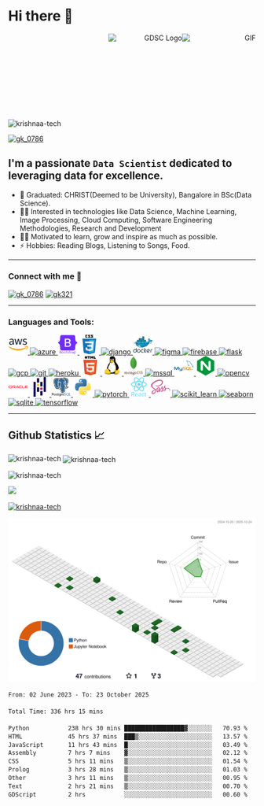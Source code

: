 # Hi there 👋

<div style="display: flex; justify-content: flex-end;text-align: right;">
  <img style="margin-left: auto;" src="/download.png" width="150" height="150" alt="GDSC Logo"> 
  <img alt="GIF" height="160px" src="https://media.giphy.com/media/du3J3cXyzhj75IOgvA/giphy.gif" width="150" height="150" />
</div>

<p align="left"> <img src="https://komarev.com/ghpvc/?username=krishnaa-tech&label=Profile%20views&color=0e75b6&style=flat" alt="krishnaa-tech" /> </p>
<p align="left"> <a href="https://twitter.com/gk_0786" target="blank"><img src="https://img.shields.io/twitter/follow/gk_0786?logo=twitter&style=for-the-badge" alt="gk_0786" /></a> </p>

## I'm a passionate ```Data Scientist``` dedicated to leveraging data for excellence.

- 🏢 Graduated: CHRIST(Deemed to be University), Bangalore in BSc(Data Science). 
- 👨‍💻 Interested in technologies like  Data Science, Machine Learning, Image Processing, Cloud Computing, Software Engineering Methodologies, Research and Development
- 💪🏼 Motivated to learn, grow and inspire as much as possible.
- ⚡ Hobbies: Reading Blogs, Listening to Songs, Food.
  
---
### Connect with me 📝
<p align="left">
<a href="https://twitter.com/gk_0786" target="blank"><img align="center" src="https://raw.githubusercontent.com/rahuldkjain/github-profile-readme-generator/master/src/images/icons/Social/twitter.svg" alt="gk_0786" height="30" width="40" /></a>
<a href="https://linkedin.com/in/gk321" target="blank"><img align="center" src="https://raw.githubusercontent.com/rahuldkjain/github-profile-readme-generator/master/src/images/icons/Social/linked-in-alt.svg" alt="gk321" height="30" width="40" /></a>
</p>


---
<h3 align="left">Languages and Tools:</h3>
<p align="left"> <a href="https://aws.amazon.com" target="_blank" rel="noreferrer"> <img src="https://raw.githubusercontent.com/devicons/devicon/master/icons/amazonwebservices/amazonwebservices-original-wordmark.svg" alt="aws" width="40" height="40"/> </a> <a href="https://azure.microsoft.com/en-in/" target="_blank" rel="noreferrer"> <img src="https://www.vectorlogo.zone/logos/microsoft_azure/microsoft_azure-icon.svg" alt="azure" width="40" height="40"/> </a> <a href="https://getbootstrap.com" target="_blank" rel="noreferrer"> <img src="https://raw.githubusercontent.com/devicons/devicon/master/icons/bootstrap/bootstrap-plain-wordmark.svg" alt="bootstrap" width="40" height="40"/> </a> <a href="https://www.w3schools.com/css/" target="_blank" rel="noreferrer"> <img src="https://raw.githubusercontent.com/devicons/devicon/master/icons/css3/css3-original-wordmark.svg" alt="css3" width="40" height="40"/> </a> <a href="https://www.djangoproject.com/" target="_blank" rel="noreferrer"> <img src="https://cdn.worldvectorlogo.com/logos/django.svg" alt="django" width="40" height="40"/> </a> <a href="https://www.docker.com/" target="_blank" rel="noreferrer"> <img src="https://raw.githubusercontent.com/devicons/devicon/master/icons/docker/docker-original-wordmark.svg" alt="docker" width="40" height="40"/> </a> <a href="https://www.figma.com/" target="_blank" rel="noreferrer"> <img src="https://www.vectorlogo.zone/logos/figma/figma-icon.svg" alt="figma" width="40" height="40"/> </a> <a href="https://firebase.google.com/" target="_blank" rel="noreferrer"> <img src="https://www.vectorlogo.zone/logos/firebase/firebase-icon.svg" alt="firebase" width="40" height="40"/> </a> <a href="https://flask.palletsprojects.com/" target="_blank" rel="noreferrer"> <img src="https://www.vectorlogo.zone/logos/pocoo_flask/pocoo_flask-icon.svg" alt="flask" width="40" height="40"/> </a> <a href="https://cloud.google.com" target="_blank" rel="noreferrer"> <img src="https://www.vectorlogo.zone/logos/google_cloud/google_cloud-icon.svg" alt="gcp" width="40" height="40"/> </a> <a href="https://git-scm.com/" target="_blank" rel="noreferrer"> <img src="https://www.vectorlogo.zone/logos/git-scm/git-scm-icon.svg" alt="git" width="40" height="40"/> </a> <a href="https://heroku.com" target="_blank" rel="noreferrer"> <img src="https://www.vectorlogo.zone/logos/heroku/heroku-icon.svg" alt="heroku" width="40" height="40"/> </a> <a href="https://www.w3.org/html/" target="_blank" rel="noreferrer"> <img src="https://raw.githubusercontent.com/devicons/devicon/master/icons/html5/html5-original-wordmark.svg" alt="html5" width="40" height="40"/> </a> <a href="https://www.linux.org/" target="_blank" rel="noreferrer"> <img src="https://raw.githubusercontent.com/devicons/devicon/master/icons/linux/linux-original.svg" alt="linux" width="40" height="40"/> </a> <a href="https://www.mongodb.com/" target="_blank" rel="noreferrer"> <img src="https://raw.githubusercontent.com/devicons/devicon/master/icons/mongodb/mongodb-original-wordmark.svg" alt="mongodb" width="40" height="40"/> </a> <a href="https://www.microsoft.com/en-us/sql-server" target="_blank" rel="noreferrer"> <img src="https://www.svgrepo.com/show/303229/microsoft-sql-server-logo.svg" alt="mssql" width="40" height="40"/> </a> <a href="https://www.mysql.com/" target="_blank" rel="noreferrer"> <img src="https://raw.githubusercontent.com/devicons/devicon/master/icons/mysql/mysql-original-wordmark.svg" alt="mysql" width="40" height="40"/> </a> <a href="https://www.nginx.com" target="_blank" rel="noreferrer"> <img src="https://raw.githubusercontent.com/devicons/devicon/master/icons/nginx/nginx-original.svg" alt="nginx" width="40" height="40"/> </a> <a href="https://opencv.org/" target="_blank" rel="noreferrer"> <img src="https://www.vectorlogo.zone/logos/opencv/opencv-icon.svg" alt="opencv" width="40" height="40"/> </a> <a href="https://www.oracle.com/" target="_blank" rel="noreferrer"> <img src="https://raw.githubusercontent.com/devicons/devicon/master/icons/oracle/oracle-original.svg" alt="oracle" width="40" height="40"/> </a> <a href="https://pandas.pydata.org/" target="_blank" rel="noreferrer"> <img src="https://raw.githubusercontent.com/devicons/devicon/2ae2a900d2f041da66e950e4d48052658d850630/icons/pandas/pandas-original.svg" alt="pandas" width="40" height="40"/> </a> <a href="https://www.postgresql.org" target="_blank" rel="noreferrer"> <img src="https://raw.githubusercontent.com/devicons/devicon/master/icons/postgresql/postgresql-original-wordmark.svg" alt="postgresql" width="40" height="40"/> </a> <a href="https://www.python.org" target="_blank" rel="noreferrer"> <img src="https://raw.githubusercontent.com/devicons/devicon/master/icons/python/python-original.svg" alt="python" width="40" height="40"/> </a> <a href="https://pytorch.org/" target="_blank" rel="noreferrer"> <img src="https://www.vectorlogo.zone/logos/pytorch/pytorch-icon.svg" alt="pytorch" width="40" height="40"/> </a> <a href="https://reactjs.org/" target="_blank" rel="noreferrer"> <img src="https://raw.githubusercontent.com/devicons/devicon/master/icons/react/react-original-wordmark.svg" alt="react" width="40" height="40"/> </a> <a href="https://sass-lang.com" target="_blank" rel="noreferrer"> <img src="https://raw.githubusercontent.com/devicons/devicon/master/icons/sass/sass-original.svg" alt="sass" width="40" height="40"/> </a> <a href="https://scikit-learn.org/" target="_blank" rel="noreferrer"> <img src="https://upload.wikimedia.org/wikipedia/commons/0/05/Scikit_learn_logo_small.svg" alt="scikit_learn" width="40" height="40"/> </a> <a href="https://seaborn.pydata.org/" target="_blank" rel="noreferrer"> <img src="https://seaborn.pydata.org/_images/logo-mark-lightbg.svg" alt="seaborn" width="40" height="40"/> </a> <a href="https://www.sqlite.org/" target="_blank" rel="noreferrer"> <img src="https://www.vectorlogo.zone/logos/sqlite/sqlite-icon.svg" alt="sqlite" width="40" height="40"/> </a> <a href="https://www.tensorflow.org" target="_blank" rel="noreferrer"> <img src="https://www.vectorlogo.zone/logos/tensorflow/tensorflow-icon.svg" alt="tensorflow" width="40" height="40"/> </a> </p>

---


<h2> Github Statistics 📈 </h2>

<p><img align="left" src="https://github-readme-stats.vercel.app/api/top-langs?username=krishnaa-tech&show_icons=true&locale=en&layout=compact" alt="krishnaa-tech" /></p>

<p>&nbsp;<img align="center" src="https://github-readme-stats.vercel.app/api?username=krishnaa-tech&show_icons=true&locale=en" alt="krishnaa-tech" /></p>

<p><img align="center" src="https://github-readme-streak-stats.herokuapp.com/?user=krishnaa-tech&" alt="krishnaa-tech" /></p>

![](http://github-profile-summary-cards.vercel.app/api/cards/profile-details?username=krishnaa-tech&theme=default)



<p align="left"> <a href="https://github.com/ryo-ma/github-profile-trophy"><img src="https://github-profile-trophy.vercel.app/?username=krishnaa-tech" alt="krishnaa-tech" /></a> </p>
  
  
![svg](https://github.com/Krishnaa-tech/Krishnaa-tech/blob/860f6a4026e58a1de495122ac46fb5f519e92610/profile-3d-contrib/profile-green-animate.svg)



[linkedin]: https://www.linkedin.com/in/gk321
[email]: <mailto: goyal.krish0522@gmail.com>



<!--START_SECTION:waka-->

```txt
From: 02 June 2023 - To: 23 October 2025

Total Time: 336 hrs 15 mins

Python           238 hrs 30 mins █████████████████▓░░░░░░░   70.93 %
HTML             45 hrs 37 mins  ███▒░░░░░░░░░░░░░░░░░░░░░   13.57 %
JavaScript       11 hrs 43 mins  █░░░░░░░░░░░░░░░░░░░░░░░░   03.49 %
Assembly         7 hrs 7 mins    ▓░░░░░░░░░░░░░░░░░░░░░░░░   02.12 %
CSS              5 hrs 11 mins   ▒░░░░░░░░░░░░░░░░░░░░░░░░   01.54 %
Prolog           3 hrs 28 mins   ▒░░░░░░░░░░░░░░░░░░░░░░░░   01.03 %
Other            3 hrs 11 mins   ▒░░░░░░░░░░░░░░░░░░░░░░░░   00.95 %
Text             2 hrs 21 mins   ▒░░░░░░░░░░░░░░░░░░░░░░░░   00.70 %
GDScript         2 hrs           ░░░░░░░░░░░░░░░░░░░░░░░░░   00.60 %
```

<!--END_SECTION:waka-->



